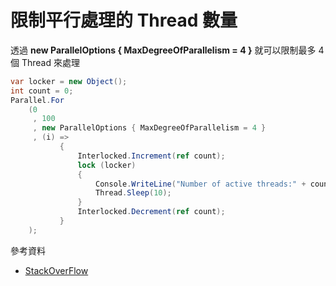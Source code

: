 # 限制平行處理的 Thread 數量

透過 **new ParallelOptions { MaxDegreeOfParallelism = 4 }** 就可以限制最多 4 個 Thread 來處理

```csharp
var locker = new Object();
int count = 0;
Parallel.For
    (0
     , 100
     , new ParallelOptions { MaxDegreeOfParallelism = 4 }
     , (i) =>
           {
               Interlocked.Increment(ref count);
               lock (locker)
               {
                   Console.WriteLine("Number of active threads:" + count);
                   Thread.Sleep(10);
               }
               Interlocked.Decrement(ref count);
           }
    );
```

參考資料

- [StackOverFlow](https://stackoverflow.com/questions/9538452/what-does-maxdegreeofparallelism-do)
